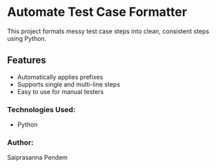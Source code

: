 # Automate Test Case Formatter

This project formats messy test case steps into clean, consistent steps using Python.

## Features
- Automatically applies prefixes
- Supports single and multi-line steps
- Easy to use for manual testers

### Technologies Used:
- Python

### Author:
Saiprasanna Pendem

